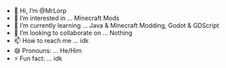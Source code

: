- 👋 Hi, I’m @MrLorp
- 👀 I’m interested in ... Minecraft Mods
- 🌱 I’m currently learning ... Java & Minecraft Modding, Godot & GDScript
- 💞️ I’m looking to collaborate on ... Nothing
- 📫 How to reach me ... idk
- 😄 Pronouns: ... He/Him
- ⚡ Fun fact: ... idk

<!---
MrLorp/MrLorp is a ✨ special ✨ repository because its `README.md` (this file) appears on your GitHub profile.
You can click the Preview link to take a look at your changes.
--->
